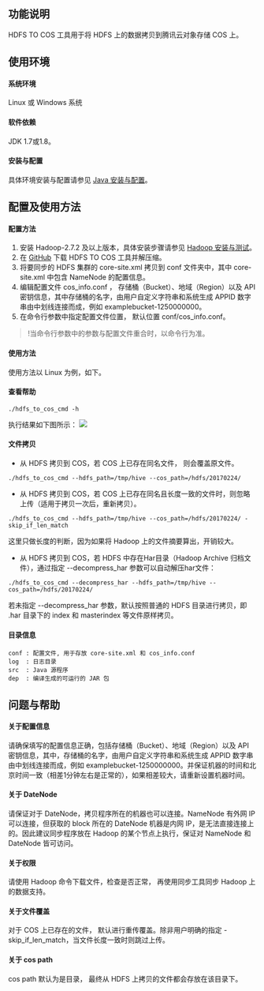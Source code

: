 ## 功能说明
HDFS TO COS 工具用于将 HDFS 上的数据拷贝到腾讯云对象存储 COS 上。

## 使用环境
#### 系统环境
Linux 或 Windows 系统

#### 软件依赖
JDK 1.7或1.8。 

#### 安装与配置
具体环境安装与配置请参见 [Java 安装与配置](https://cloud.tencent.com/document/product/436/10865)。

## 配置及使用方法
#### 配置方法
1. 安装 Hadoop-2.7.2 及以上版本，具体安装步骤请参见 [Hadoop 安装与测试](https://cloud.tencent.com/document/product/436/10867)。
2. 在 [GitHub](https://github.com/tencentyun/hdfs_to_cos_tools) 下载 HDFS TO COS 工具并解压缩。
3. 将要同步的 HDFS 集群的 core-site.xml 拷贝到 conf 文件夹中，其中 core-site.xml 中包含 NameNode 的配置信息。
4. 编辑配置文件 cos_info.conf ， 存储桶（Bucket）、地域（Region）以及 API 密钥信息，其中存储桶的名字，由用户自定义字符串和系统生成 APPID 数字串由中划线连接而成，例如 examplebucket-1250000000。
5. 在命令行参数中指定配置文件位置， 默认位置 conf/cos_info.conf。
>!当命令行参数中的参数与配置文件重合时，以命令行为准。

#### 使用方法

使用方法以 Linux 为例，如下。

#### 查看帮助
```
./hdfs_to_cos_cmd -h
```
执行结果如下图所示：
![](https://main.qcloudimg.com/raw/9f83bc3b2446e27254936e7fe6d7d281.png)

#### 文件拷贝
- 从 HDFS 拷贝到 COS，若 COS 上已存在同名文件， 则会覆盖原文件。
```
./hdfs_to_cos_cmd --hdfs_path=/tmp/hive --cos_path=/hdfs/20170224/
```
-  从 HDFS 拷贝到 COS，若 COS 上已存在同名且长度一致的文件时，则忽略上传（适用于拷贝一次后，重新拷贝）。
```
./hdfs_to_cos_cmd --hdfs_path=/tmp/hive --cos_path=/hdfs/20170224/ -skip_if_len_match
```
这里只做长度的判断，因为如果将 Hadoop 上的文件摘要算出，开销较大。

- 从 HDFS 拷贝到 COS，若 HDFS 中存在Har目录（Hadoop Archive 归档文件），通过指定 --decompress_har 参数可以自动解压har文件：
```
./hdfs_to_cos_cmd --decompress_har --hdfs_path=/tmp/hive --cos_path=/hdfs/20170224/
```
若未指定 --decompress_har 参数，默认按照普通的 HDFS 目录进行拷贝，即 .har 目录下的 index 和 masterindex 等文件原样拷贝。

#### 目录信息
```shell
conf : 配置文件, 用于存放 core-site.xml 和 cos_info.conf
log  : 日志目录
src  : Java 源程序
dep  : 编译生成的可运行的 JAR 包
```
## 问题与帮助
#### 关于配置信息
请确保填写的配置信息正确，包括存储桶（Bucket）、地域（Region）以及 API 密钥信息，其中，存储桶的名字，由用户自定义字符串和系统生成 APPID 数字串由中划线连接而成，例如 examplebucket-1250000000。并保证机器的时间和北京时间一致（相差1分钟左右是正常的），如果相差较大，请重新设置机器时间。

#### 关于 DateNode
请保证对于 DateNode，拷贝程序所在的机器也可以连接。NameNode 有外网 IP 可以连接，但获取的 block 所在的 DateNode 机器是内网 IP，是无法直接连接上的。因此建议同步程序放在 Hadoop 的某个节点上执行，保证对 NameNode 和 DateNode 皆可访问。

#### 关于权限
请使用 Hadoop 命令下载文件，检查是否正常， 再使用同步工具同步 Hadoop 上的数据支持。

#### 关于文件覆盖
对于 COS 上已存在的文件， 默认进行重传覆盖。除非用户明确的指定 -skip_if_len_match，当文件长度一致时则跳过上传。

#### 关于 cos path
 cos path 默认为是目录， 最终从 HDFS 上拷贝的文件都会存放在该目录下。
